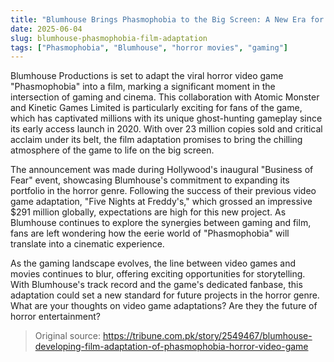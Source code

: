 ```yaml
---
title: "Blumhouse Brings Phasmophobia to the Big Screen: A New Era for Horror Gaming"
date: 2025-06-04
slug: blumhouse-phasmophobia-film-adaptation
tags: ["Phasmophobia", "Blumhouse", "horror movies", "gaming"]
---
```


Blumhouse Productions is set to adapt the viral horror video game "Phasmophobia" into a film, marking a significant moment in the intersection of gaming and cinema. This collaboration with Atomic Monster and Kinetic Games Limited is particularly exciting for fans of the game, which has captivated millions with its unique ghost-hunting gameplay since its early access launch in 2020. With over 23 million copies sold and critical acclaim under its belt, the film adaptation promises to bring the chilling atmosphere of the game to life on the big screen.

The announcement was made during Hollywood's inaugural "Business of Fear" event, showcasing Blumhouse's commitment to expanding its portfolio in the horror genre. Following the success of their previous video game adaptation, "Five Nights at Freddy's," which grossed an impressive $291 million globally, expectations are high for this new project. As Blumhouse continues to explore the synergies between gaming and film, fans are left wondering how the eerie world of "Phasmophobia" will translate into a cinematic experience.

As the gaming landscape evolves, the line between video games and movies continues to blur, offering exciting opportunities for storytelling. With Blumhouse's track record and the game's dedicated fanbase, this adaptation could set a new standard for future projects in the horror genre. What are your thoughts on video game adaptations? Are they the future of horror entertainment?

> Original source: https://tribune.com.pk/story/2549467/blumhouse-developing-film-adaptation-of-phasmophobia-horror-video-game